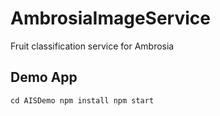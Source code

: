 # AmbrosiaImageService
Fruit classification service for Ambrosia

## Demo App
`cd AISDemo
npm install
npm start`

